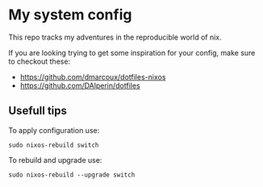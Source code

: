 # My system config

This repo tracks my adventures in the reproducible world of nix.

If you are looking trying to get some inspiration for your config, make sure to checkout these:
- https://github.com/dmarcoux/dotfiles-nixos
- https://github.com/DAlperin/dotfiles

## Usefull tips

To apply configuration use:
```
sudo nixos-rebuild switch
```
To rebuild and upgrade use:
```
sudo nixos-rebuild --upgrade switch
```